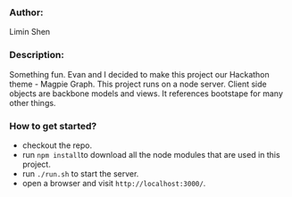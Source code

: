 ### Author:
  Limin Shen

### Description:
  Something fun.
  Evan and I decided to make this project our Hackathon theme - Magpie Graph.
  This project runs on a node server.  Client side objects are backbone models and views.  It references bootstape for many other things.

### How to get started?
- checkout the repo.
- run ```npm install```to download all the node modules that are used in this project.
- run ```./run.sh``` to start the server.
- open a browser and visit ```http://localhost:3000/```.